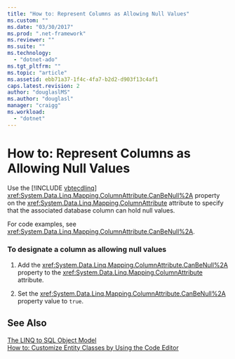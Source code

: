 ```yaml
---
title: "How to: Represent Columns as Allowing Null Values"
ms.custom: ""
ms.date: "03/30/2017"
ms.prod: ".net-framework"
ms.reviewer: ""
ms.suite: ""
ms.technology: 
  - "dotnet-ado"
ms.tgt_pltfrm: ""
ms.topic: "article"
ms.assetid: ebb71a37-1f4c-4fa7-b2d2-d903f13c4af1
caps.latest.revision: 2
author: "douglaslMS"
ms.author: "douglasl"
manager: "craigg"
ms.workload: 
  - "dotnet"
---
```

# How to: Represent Columns as Allowing Null Values
Use the [!INCLUDE [vbtecdlinq](../../../../../../includes/vbtecdlinq-md.md)] <xref:System.Data.Linq.Mapping.ColumnAttribute.CanBeNull%2A> property on the <xref:System.Data.Linq.Mapping.ColumnAttribute> attribute to specify that the associated database column can hold null values.  
  
 For code examples, see <xref:System.Data.Linq.Mapping.ColumnAttribute.CanBeNull%2A>.  
  
### To designate a column as allowing null values  
  
1.  Add the <xref:System.Data.Linq.Mapping.ColumnAttribute.CanBeNull%2A> property to the <xref:System.Data.Linq.Mapping.ColumnAttribute> attribute.  
  
2.  Set the <xref:System.Data.Linq.Mapping.ColumnAttribute.CanBeNull%2A> property value to `true`.  
  
## See Also  
 [The LINQ to SQL Object Model](../../../../../../docs/framework/data/adonet/sql/linq/the-linq-to-sql-object-model.md)  
 [How to: Customize Entity Classes by Using the Code Editor](../../../../../../docs/framework/data/adonet/sql/linq/how-to-customize-entity-classes-by-using-the-code-editor.md)
